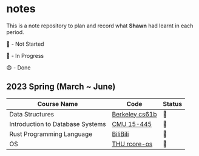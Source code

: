 # notes
This is a note repository to plan and record what **Shawn** had learnt in each period.

🤡 - Not Started

🤯 - In Progress

😄 - Done

## 2023 Spring (March ~ June)

| Course Name                      | Code                                                         | Status |
| -------------------------------- | ------------------------------------------------------------ | ------ |
| Data Structures                  | [Berkeley cs61b](https://sp21.datastructur.es/)              | 🤯      |
| Introduction to Database Systems | [CMU 15-445](https://15445.courses.cs.cmu.edu/fall2022/)     | 🤯      |
| Rust Programming Language        | [BiliBili](https://www.bilibili.com/video/BV1hp4y1k7SV/?spm_id_from=333.337.search-card.all.click&vd_source=8bfc362662d9e1c42d3208e8dffbb371) | 🤯      |
| OS                               | [THU rcore-os](http://rcore-os.cn/rCore-Tutorial-Book-v3/chapter0/1what-is-os.html) | 🤡      |

